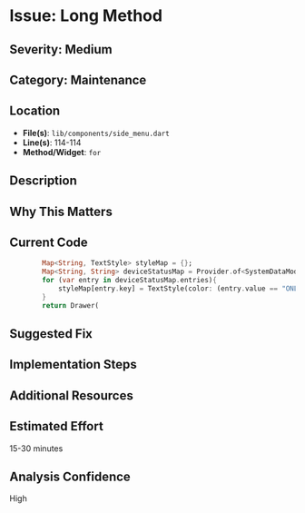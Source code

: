 # Issue: Long Method

## Severity: Medium

## Category: Maintenance

## Location
- **File(s)**: `lib/components/side_menu.dart`
- **Line(s)**: 114-114
- **Method/Widget**: `for`

## Description


## Why This Matters


## Current Code
```dart
        Map<String, TextStyle> styleMap = {};
        Map<String, String> deviceStatusMap = Provider.of<SystemDataModel>(context, listen: true).registeredDeviceStatus;
        for (var entry in deviceStatusMap.entries){
            styleMap[entry.key] = TextStyle(color: (entry.value == "ONLINE") ? Colors.green : Colors.red);
        }
        return Drawer(
```

## Suggested Fix


## Implementation Steps


## Additional Resources


## Estimated Effort
15-30 minutes

## Analysis Confidence
High

